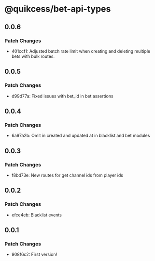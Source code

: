 # @quikcess/bet-api-types

## 0.0.6

### Patch Changes

- 401ccf1: Adjusted batch rate limit when creating and deleting multiple bets with bulk routes.

## 0.0.5

### Patch Changes

- d99d77a: Fixed issues with bet_id in bet assertions

## 0.0.4

### Patch Changes

- 6a97a2b: Omit in created and updated at in blacklist and bet modules

## 0.0.3

### Patch Changes

- f8bd73e: New routes for get channel ids from player ids

## 0.0.2

### Patch Changes

- efce4eb: Blacklist events

## 0.0.1

### Patch Changes

- 908f6c2: First version!